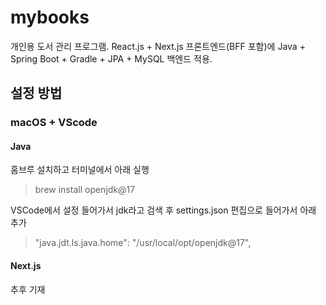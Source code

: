 # mybooks
개인용 도서 관리 프로그램. React.js +  Next.js 프론트엔드(BFF 포함)에 Java + Spring Boot + Gradle + JPA + MySQL 백엔드 적용.
​
## 설정 방법
### macOS + VScode
#### Java
홈브루 설치하고 터미널에서 아래 실행
> brew install openjdk@17

VSCode에서 설정 들어가서 jdk라고 검색 후 settings.json 편집으로 들어가서 아래 추가
> "java.jdt.ls.java.home": "/usr/local/opt/openjdk@17",

#### Next.js
추후 기재